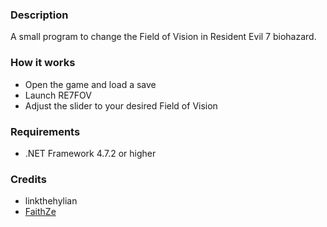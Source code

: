 ### Description

A small program to change the Field of Vision in Resident Evil 7 biohazard.

### How it works
- Open the game and load a save
- Launch RE7FOV
- Adjust the slider to your desired Field of Vision

### Requirements
- .NET Framework 4.7.2 or higher

### Credits
- linkthehylian
- [FaithZe](https://github.com/faiithze)
